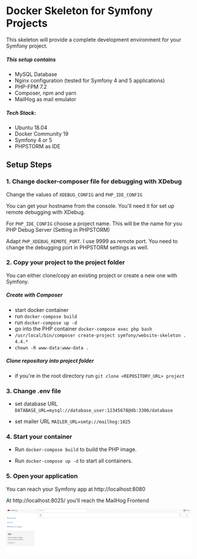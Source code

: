 # Docker Skeleton for Symfony Projects

This skeleton will provide a complete development environment for your Symfony project. 

##### This setup contains
* MySQL Database
* Nginx configuration (tested for Symfony 4 and 5 applications)
* PHP-FPM 7.2
* Composer, npm and yarn
* MailHog as mail emulator

##### Tech Stack:
* Ubuntu 18.04
* Docker Community 19
* Symfony 4 or 5
* PHPSTORM as IDE

## Setup Steps

### 1. Change docker-composer file for debugging with XDebug
Change the values of `XDEBUG_CONFIG` and `PHP_IDE_CONFIG`

You can get your hostname from the console. You'll need it for set up remote debugging with XDebug.

For `PHP_IDE_CONFIG` choose a project name. This will be the name for you PHP Debug Server (Setting in PHPSTORM)

Adapt `PHP_XDEBUG_REMOTE_PORT`. I use 9999 as remote port. You need to change the debugging port in PHPSTORM settings 
as well.

### 2. Copy your project to the project folder
You can either clone/copy an existing project or create a new one with Symfony.

##### Create with Composer
* start docker container 
* run `docker-compose build`
* run `docker-compose up -d`
* go into the PHP container `docker-compose exec php bash`
* `/usr/local/bin/composer create-project symfony/website-skeleton . 4.4.*`
* `chown -R www-data:www-data .`

##### Clone repository into project folder

* if you're in the root directory run `git clone <REPOSITORY_URL> project`

### 3. Change .env file

* set database URL 
`DATABASE_URL=mysql://database_user:12345678@db:3306/database`

* set mailer URL 
`MAILER_URL=smtp://mailhog:1025`

### 4. Start your container

* Run `docker-compose build` to build the PHP image.

* Run `docker-compose up -d` to start all containers.

### 5. Open your application

You can reach your Symfony app at http://localhost:8080

At http://localhost:8025/ you'll reach the MailHog Frontend

![Mailhog GUI](./doc/images/mailhog.png)

